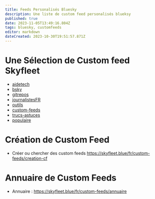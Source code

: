 ```yaml
---
title: Feeds Personalisés Bluesky
description: Une liste de custom feed personalisés blueksy
published: true
date: 2023-11-05T13:49:16.804Z
tags: bluesky, customfeeds
editor: markdown
dateCreated: 2023-10-30T19:51:57.871Z
---
```


# Une Sélection de Custom feed Skyfleet

- [aidetech](/fr/custom-feeds/aidetech)
- [bsky](/fr/custom-feeds/bsky)
- [gitrepos](/fr/custom-feeds/gitrepos)
- [journalistesFR](/fr/custom-feeds/journalistesFR)
- [outils](/fr/custom-feeds/outils)
- [custom-feeds](/fr/custom-feeds/custom-feeds)
- [trucs-astuces](/fr/custom-feeds/trucs-astuces)
- [populaire](/fr/custom-feeds/populaire)

# Création de Custom Feed
- Créer ou chercher des custom feeds https://skyfleet.blue/fr/custom-feeds/creation-cf

# Annuaire de Custom Feeds

- Annuaire : https://skyfleet.blue/fr/custom-feeds/annuaire